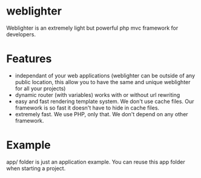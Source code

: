 weblighter
==========

Weblighter is an extremely light but powerful php mvc framework for developers.

Features
========

- independant of your web applications (weblighter can be outside of any public location, this allow you to have the same and unique weblighter for all your projects)
- dynamic router (with variables) works with or without url rewriting
- easy and fast rendering template system. We don't use cache files. Our framework is so fast it doesn't have to hide in cache files.
- extremely fast. We use PHP, only that. We don't depend on any other framework.

Example
=======

app/ folder is just an application example. You can reuse this app folder when starting a project.